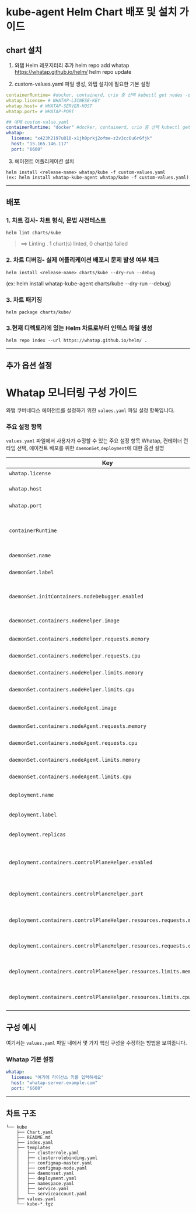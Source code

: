 # kube-agent Helm Chart 배포 및 설치 가이드

## chart 설치

1. 와탭 Helm 레포지터리 추가
helm repo add whatap https://whatap.github.io/helm/
helm repo update

2. custom-values.yaml 파일 생성, 와탭 설치에 필요한 기본 설정
```yaml
containerRuntime= #docker, containerd, crio 중 선택 kubectl get nodes -o wide 명령어 CONTAINER-RUNTIME 의 값 참고
whatap.license= # WHATAP-LICNESE-KEY
whatap.host= # WHATAP-SERVER-HOST
whatap.port= # WHATAP-PORT
```
```yaml
## 예제 custom-value.yaml
containerRuntime: "docker" #docker, containerd, crio 중 선택 kubectl get nodes -o wide 명령어 CONTAINER-RUNTIME 의 값 참고
whatap:
  license: "x423h2197u810-x1jh0prkj2ofme-z2v3cc6u6r6fjk"
  host: "15.165.146.117"
  port: "6600"
```

3. 에이전트 어플리케이션 설치
```shell
helm install <release-name> whatap/kube -f custom-values.yaml
(ex: helm install whatap-kube-agent whatap/kube -f custom-values.yaml)
```

--- 

## 배포

### 1. 차트 검사- 차트 형식, 문법 사전테스트
```shell
helm lint charts/kube
```

> ==> Linting .
1 chart(s) linted, 0 chart(s) failed

### 2. 차트 디버깅- 실제 어플리케이션 배포시 문제 발생 여부 체크
```shell
helm install <release-name> charts/kube --dry-run --debug
```
(ex: helm install whatap-kube-agent charts/kube --dry-run --debug)

### 3. 차트 패키징
```shell
helm package charts/kube/
```

### 3.현재 디렉토리에 있는 Helm 차트로부터 인덱스 파일 생성
```shell
helm repo index --url https://whatap.github.io/helm/ .
```
---
## 추가 옵션 설정
# Whatap 모니터링 구성 가이드

와탭 쿠버네티스 에이전트를 설정하기 위한 `values.yaml` 파일 설정 항목입니다.

### 주요 설정 항목
`values.yaml` 파일에서 사용자가 수정할 수 있는 주요 설정 항목 
Whatap, 컨테이너 런타임 선택, 에이전트 배포를 위한 `daemonSet`,`deployment`에 대한 옵션 설명

| Key | Type | Default Value | Description                                                |
|-----|------|---------------|------------------------------------------------------------|
| `whatap.license` | String | `# <license-key>` | Whatap 라이센스 키                                              |
| `whatap.host` | String | `# <whatap-server-host>` | Whatap 서버의 호스트 주소                                          |
| `whatap.port` | String | `# <whatap-server-port>` | Whatap 포트 번호                                               |
| `containerRuntime` | String | `"docker"` | 사용 중인 컨테이너 런타임. `"docker"`, `"containerd"`, `"crio"` 중 선택. |
| `daemonSet.name` | String | `whatap-node-agent` | DaemonSet의 이름.                                             |
| `daemonSet.label` | String | `whatap-node-agent` | DaemonSet에 지정할 라벨.                                         |
| `daemonSet.initContainers.nodeDebugger.enabled` | Bool | `true` | Whatap 노드 디버거 컨테이너 활성화 여부.                                 |
| `daemonSet.containers.nodeHelper.image` | String | `whatap/kube_mon` | nodeHelper 컨테이너의 이미지.                                      |
| `daemonSet.containers.nodeHelper.requests.memory` | String | `100Mi` | nodeHelper MEMORY request                                  |
| `daemonSet.containers.nodeHelper.requests.cpu` | String | `100m` | nodeHelper CPU request                                     |
| `daemonSet.containers.nodeHelper.limits.memory` | String | `350Mi` | nodeHelper MEMORY limit                                    |
| `daemonSet.containers.nodeHelper.limits.cpu` | String | `200m` | nodeHelper CPU limit                                       |
| `daemonSet.containers.nodeAgent.image` | String | `whatap/kube_mon` | nodeAgent 컨테이너의 이미지.                                       |
| `daemonSet.containers.nodeAgent.requests.memory` | String | `300Mi` | nodeAgent MEMORY request.                                  |
| `daemonSet.containers.nodeAgent.requests.cpu` | String | `100m` | nodeAgent CPU request.                                     |
| `daemonSet.containers.nodeAgent.limits.memory` | String | `350Mi` | nodeAgent MEMORY limit.                                    |
| `daemonSet.containers.nodeAgent.limits.cpu` | String | `200m` | nodeAgent CPU limit.                                       |
| `deployment.name` | String | `whatap-master-agent` | Deployment의 이름입니다.                                         |
| `deployment.label` | String | `whatap-master-agent` | Deployment에 지정할 라벨입니다.                                     |
| `deployment.replicas` | Int | `1` | Deployment의 복제본 수입니다.                                      |
| `deployment.containers.controlPlaneHelper.enabled` | Boolean | `true` | whatap-control-plane-helper 컨테이너를 활성화/비활성화합니다.             |
| `deployment.containers.controlPlaneHelper.port` | String | `9496` | controlPlaneHelper 컨테이너의 포트 번호입니다.                         |
| `deployment.containers.controlPlaneHelper.resources.requests.memory` | String | `"300Mi"` | controlPlaneHelper 컨테이너의 MEMORY request                    |
| `deployment.containers.controlPlaneHelper.resources.requests.cpu` | String | `"100m"` | controlPlaneHelper 컨테이너의 CPU request                       |
| `deployment.containers.controlPlaneHelper.resources.limits.memory` | String | `"350Mi"` | controlPlaneHelper 컨테이너의 MEMORY limit                      |
| `deployment.containers.controlPlaneHelper.resources.limits.cpu` | String | `"200m"` | controlPlaneHelper 컨테이너의 CPU limit                         |

## 구성 예시

여기서는 `values.yaml` 파일 내에서 몇 가지 핵심 구성을 수정하는 방법을 보여줍니다.

### Whatap 기본 설정

```yaml
whatap:
  license: "여기에 라이선스 키를 입력하세요"
  host: "whatap-server.example.com"
  port: "6600"
```

--- 
## 차트 구조
```shell
└── kube
    ├── Chart.yaml
    ├── README.md
    ├── index.yaml
    ├── templates
    │   ├── clusterrole.yaml
    │   ├── clusterrolebinding.yaml
    │   ├── configmap-master.yaml
    │   ├── configmap-node.yaml
    │   ├── daemonset.yaml
    │   ├── deployment.yaml
    │   ├── namespace.yaml
    │   ├── service.yaml
    │   └── serviceaccount.yaml
    ├── values.yaml
    └── kube-*.tgz
```

